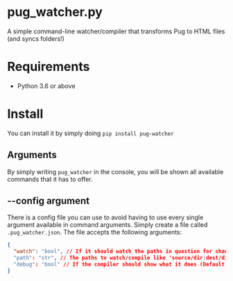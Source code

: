 # pug_watcher.py
A simple command-line watcher/compiler that transforms Pug to HTML files (and syncs folders!)

# Requirements
- Python 3.6 or above

# Install
You can install it by simply doing `pip install pug-watcher`

## Arguments
By simply writing `pug_watcher` in the console, you will be shown all available commands that it has to offer.

## --config argument
There is a config file you can use to avoid having to use every single argument available in command arguments. Simply create a file called `.pug_watcher.json`. The file accepts the following arguments:
```json
{
  "watch": "bool", // If it should watch the paths in question for changes (Default: false)
  "path": "str", // The paths to watch/compile like 'source/dir:dest/dir' (Default: src:dist)
  "debug": "bool" // If the compiler should show what it does (Default: false)
}
```
